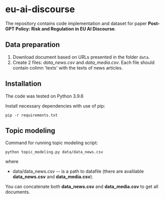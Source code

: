 # eu-ai-discourse

The repository contains code implementation and dataset for paper **Post-GPT Policy: Risk and Regulation in EU AI Discourse**.

## Data preparation
1. Download document based on URLs presented in the folder `data`.
2. Create 2 files: *data_news.csv* and *data_media.csv*. Each file should contain colimn 'texts' with the texts of news articles.

## Installation

The code was tested on Python 3.9.6

Install necessary dependencies with use of pip:
```
pip -r requirements.txt
```

## Topic modeling

Command for running topic modeling script:
```
python topic_modeling.py data/data_news.csv
```

where
- data/data_news.csv -- is a path to datafile (there are avalilable **data_news.csv** and **data_media.csv**).

You can concatenate both **data_news.csv** and **data_media.csv** to get all documents.
